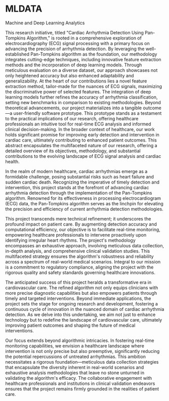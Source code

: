 # MLDATA
Machine and Deep Learning Analytics

This research initiative, titled "Cardiac Arrhythmia Detection Using Pan-Tompkins Algorithm," is rooted in a comprehensive exploration of electrocardiography (ECG) signal processing with a primary focus on advancing the precision of arrhythmia detection. By leveraging the well-established Pan-Tompkins algorithm as the foundation, our methodology integrates cutting-edge techniques, including innovative feature extraction methods and the incorporation of deep learning models. Through meticulous evaluation on a diverse dataset, our approach showcases not only heightened accuracy but also enhanced adaptability and generalizability. At the heart of our contributions lies a novel feature extraction method, tailor-made for the nuances of ECG signals, maximizing the discriminative power of selected features. The integration of deep learning models further refines the accuracy of arrhythmia classification, setting new benchmarks in comparison to existing methodologies. Beyond theoretical advancements, our project materializes into a tangible outcome—a user-friendly software prototype. This prototype stands as a testament to the practical implications of our research, offering healthcare professionals an intuitive tool for real-time ECG analysis and informed clinical decision-making. In the broader context of healthcare, our work holds significant promise for improving early detection and intervention in cardiac care, ultimately contributing to enhanced patient outcomes. This abstract encapsulates the multifaceted nature of our research, offering a detailed overview of its objectives, methodology, and substantial contributions to the evolving landscape of ECG signal analysis and cardiac health.

In the realm of modern healthcare, cardiac arrhythmias emerge as a formidable challenge, posing substantial risks such as heart failure and sudden cardiac death. Recognizing the imperative of timely detection and intervention, this project stands at the forefront of advancing cardiac arrhythmia detection through the implementation of the Pan-Tompkins algorithm. Renowned for its effectiveness in processing electrocardiogram (ECG) data, the Pan-Tompkins algorithm serves as the linchpin for elevating the precision and efficiency of current arrhythmia detection methodologies.

This project transcends mere technical refinement; it underscores the profound impact on patient care. By augmenting detection accuracy and computational efficiency, our objective is to facilitate real-time monitoring, empowering healthcare professionals to intervene proactively upon identifying irregular heart rhythms. The project's methodology encompasses an exhaustive approach, involving meticulous data collection, in-depth analysis, and comprehensive clinical validation studies. This multifaceted strategy ensures the algorithm's robustness and reliability across a spectrum of real-world medical scenarios. Integral to our mission is a commitment to regulatory compliance, aligning the project with the rigorous quality and safety standards governing healthcare innovations.

The anticipated success of this project heralds a transformative era in cardiovascular care. The refined algorithm not only equips clinicians with more precise diagnostic capabilities but also empowers patients through timely and targeted interventions. Beyond immediate applications, the project sets the stage for ongoing research and development, fostering a continuous cycle of innovation in the nuanced domain of cardiac arrhythmia detection. As we delve into this undertaking, we aim not just to enhance technology but to redefine the landscape of cardiovascular care, ultimately improving patient outcomes and shaping the future of medical interventions.

Our focus extends beyond algorithmic intricacies. In fostering real-time monitoring capabilities, we envision a healthcare landscape where intervention is not only precise but also preemptive, significantly reducing the potential repercussions of untreated arrhythmias. This ambition necessitates a rigorous foundation—meticulous data collection strategies that encapsulate the diversity inherent in real-world scenarios and exhaustive analysis methodologies that leave no stone unturned in validating the algorithm's efficacy. The collaborative engagement with healthcare professionals and institutions in clinical validation endeavors ensures that the project remains firmly grounded in the realities of patient care.

